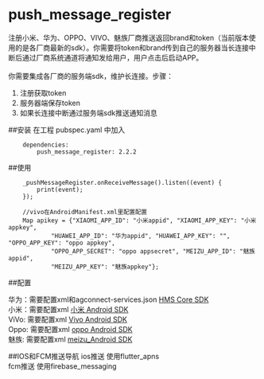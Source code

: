 # push_message_register  

注册小米、华为、OPPO、VIVO、魅族厂商推送返回brand和token（当前版本使用的是各厂商最新的sdk）。你需要将token和brand传到自己的服务器当长连接中断后通过厂商系统通道将通知发给用户，用户点击后启动APP。
<br/><br/>
你需要集成各厂商的服务端sdk，维护长连接。步骤：
1. 注册获取token
2. 服务器端保存token
3. 如果长连接中断通过服务端sdk推送通知消息

##安装
在工程 pubspec.yaml 中加入 

        dependencies:
            push_message_register: 2.2.2

##使用

        _pushMessageRegister.onReceiveMessage().listen((event) {
            print(event);
        });
        
        //vivo在AndroidManifest.xml里配置配置
        Map apikey = {"XIAOMI_APP_ID": "小米appid", "XIAOMI_APP_KEY": "小米appkey",
                "HUAWEI_APP_ID": "华为appid", "HUAWEI_APP_KEY": "", "OPPO_APP_KEY": "oppo appkey",
                "OPPO_APP_SECRET": "oppo appsecret", "MEIZU_APP_ID": "魅族appid",
                "MEIZU_APP_KEY": "魅族appkey"};
      

##配置

华为：需要配置xml和agconnect-services.json [HMS Core SDK](https://developer.huawei.com/consumer/cn/doc/development/HMSCore-Guides/android-integrating-sdk-0000001050040084)
<br />
小米：需要配置xml [小米 Android SDK](https://dev.mi.com/console/doc/detail?pId=41)
<br />
ViVo: 需要配置xml [Vivo Android SDK](https://dev.vivo.com.cn/documentCenter/doc/365)
<br />
Oppo: 需要配置xml [oppo Android SDK](https://open.oppomobile.com/wiki/doc/#id=11050)
<br />
魅族: 需要配置xml [meizu_Android SDK](http://open-wiki.flyme.cn/doc-wiki/index?title=%E9%AD%85%E6%97%8F%E6%8E%A8%E9%80%81%E5%B9%B3%E5%8F%B0%E5%BC%80%E5%8F%91%E8%80%85%E6%96%87%E6%A1%A3#id?129)

##IOS和FCM推送导航
ios推送 使用flutter_apns
<br />
fcm推送 使用firebase_messaging
